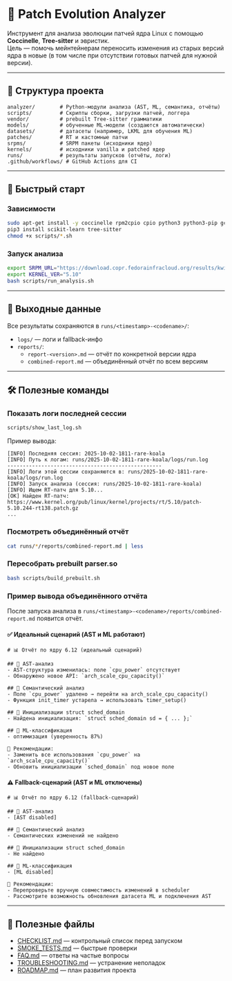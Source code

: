 # 🐞 Patch Evolution Analyzer

Инструмент для анализа эволюции патчей ядра Linux с помощью **Coccinelle**, **Tree-sitter** и эвристик.  
Цель — помочь мейнтейнерам переносить изменения из старых версий ядра в новые (в том числе при отсутствии готовых патчей для нужной версии).

---

## 📂 Структура проекта
```
analyzer/        # Python-модули анализа (AST, ML, семантика, отчёты)
scripts/         # Скрипты сборки, загрузки патчей, логгера
vendor/          # prebuilt Tree-sitter грамматики
models/          # обученные ML-модели (создаются автоматически)
datasets/        # датасеты (например, LKML для обучения ML)
patches/         # RT и кастомные патчи
srpms/           # SRPM пакеты (исходники ядер)
kernels/         # исходники vanilla и patched ядер
runs/            # результаты запусков (отчёты, логи)
.github/workflows/ # GitHub Actions для CI
```

---

## 🚀 Быстрый старт

### Зависимости
```bash
sudo apt-get install -y coccinelle rpm2cpio cpio python3 python3-pip gcc
pip3 install scikit-learn tree-sitter
chmod +x scripts/*.sh
```

### Запуск анализа
```bash
export SRPM_URL="https://download.copr.fedorainfracloud.org/results/kwizart/kernel-longterm-5.10/epel-8-x86_64/09557158-kernel-longterm/kernel-longterm-5.10.244-200.el8.src.rpm"
export KERNEL_VER="5.10"
bash scripts/run_analysis.sh
```

---

## 📑 Выходные данные
Все результаты сохраняются в `runs/<timestamp>-<codename>/`:
- `logs/` — логи и fallback-инфо
- `reports/`:
  - `report-<version>.md` — отчёт по конкретной версии ядра
  - `combined-report.md` — объединённый отчёт по всем версиям

---

## 🛠 Полезные команды

### Показать логи последней сессии
```bash
scripts/show_last_log.sh
```

Пример вывода:
```
[INFO] Последняя сессия: 2025-10-02-1811-rare-koala
[INFO] Путь к логам: runs/2025-10-02-1811-rare-koala/logs/run.log
--------------------------------------------------
[INFO] Логи этой сессии сохраняются в: runs/2025-10-02-1811-rare-koala/logs/run.log
[INFO] Запуск анализа (сессия: runs/2025-10-02-1811-rare-koala)
[INFO] Ищем RT-патч для 5.10...
[OK] Найден RT-патч: https://www.kernel.org/pub/linux/kernel/projects/rt/5.10/patch-5.10.244-rt138.patch.gz
...
```

### Посмотреть объединённый отчёт
```bash
cat runs/*/reports/combined-report.md | less
```

### Пересобрать prebuilt parser.so
```bash
bash scripts/build_prebuilt.sh
```

### Пример вывода объединённого отчёта
После запуска анализа в `runs/<timestamp>-<codename>/reports/combined-report.md` появится отчёт.  

#### ✅ Идеальный сценарий (AST и ML работают)
```
# 📊 Отчёт по ядру 6.12 (идеальный сценарий)

## 🔹 AST-анализ
- AST-структура изменилась: поле `cpu_power` отсутствует
- Обнаружено новое API: `arch_scale_cpu_capacity()`

## 🔹 Семантический анализ
- Поле `cpu_power` удалено → перейти на arch_scale_cpu_capacity()
- Функция init_timer устарела → использовать timer_setup()

## 🔹 Инициализации struct sched_domain
- Найдена инициализация: `struct sched_domain sd = { ... };`

## 🔹 ML-классификация
- оптимизация (уверенность 87%)

📌 Рекомендации:
- Заменить все использования `cpu_power` на `arch_scale_cpu_capacity()`
- Обновить инициализации `sched_domain` под новое поле
```

#### ⚠️ Fallback-сценарий (AST и ML отключены)
```
# 📊 Отчёт по ядру 6.12 (fallback-сценарий)

## 🔹 AST-анализ
- [AST disabled]

## 🔹 Семантический анализ
- Семантических изменений не найдено

## 🔹 Инициализации struct sched_domain
- Не найдено

## 🔹 ML-классификация
- [ML disabled]

📌 Рекомендации:
- Перепроверьте вручную совместимость изменений в scheduler
- Рассмотрите возможность обновления датасета ML и подключения AST
```

---

## 📌 Полезные файлы
- [CHECKLIST.md](CHECKLIST.md) — контрольный список перед запуском
- [SMOKE_TESTS.md](SMOKE_TESTS.md) — быстрые проверки
- [FAQ.md](FAQ.md) — ответы на частые вопросы
- [TROUBLESHOOTING.md](TROUBLESHOOTING.md) — устранение неполадок
- [ROADMAP.md](ROADMAP.md) — план развития проекта
